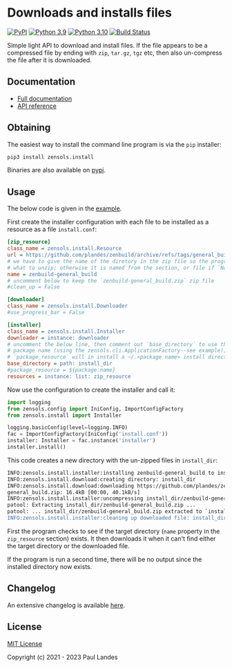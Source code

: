 # Downloads and installs files

[![PyPI][pypi-badge]][pypi-link]
[![Python 3.9][python39-badge]][python39-link]
[![Python 3.10][python310-badge]][python310-link]
[![Build Status][build-badge]][build-link]

Simple light API to download and install files.  If the file appears to be a
compressed file by ending with `zip`, `tar.gz`, `tgz` etc, then also un-compress
the file after it is downloaded.


## Documentation

* [Full documentation](https://plandes.github.io/install/index.html)
* [API reference](https://plandes.github.io/install/api.html)


## Obtaining

The easiest way to install the command line program is via the `pip` installer:
```bash
pip3 install zensols.install
```

Binaries are also available on [pypi].


## Usage

The below code is given in the [example].

First create the installer configuration with each file to be installed as a
resource as a file `install.conf`:
```ini
[zip_resource]
class_name = zensols.install.Resource
url = https://github.com/plandes/zenbuild/archive/refs/tags/general_build.zip
# we have to give the name of the diretory in the zip file so the program knows
# what to unzip; otherwise it is named from the section, or file if `None`
name = zenbuild-general_build
# uncomment below to keep the `zenbuild-general_build.zip` zip file
#clean_up = False

[downloader]
class_name = zensols.install.Downloader
#use_progress_bar = False

[installer]
class_name = zensols.install.Installer
downloader = instance: downloader
# uncomment the below line, then comment out `base_directory` to use the
# package name (using the zensols.cli.ApplicationFactory--see example); using
# `package_resource` will in install a ~/.<package name> install directory
base_directory = path: install_dir
#package_resource = ${package:name}
resources = instance: list: zip_resource
```

Now use the configuration to create the installer and call it:
```python
import logging
from zensols.config import IniConfig, ImportConfigFactory
from zensols.install import Installer

logging.basicConfig(level=logging.INFO)
fac = ImportConfigFactory(IniConfig('install.conf'))
installer: Installer = fac.instance('installer')
installer.install()
```

This code creates a new directory with the un-zipped files in `install_dir`:
```bash
INFO:zensols.install.installer:installing zenbuild-general_build to install_dir/zenbuild-general_build
INFO:zensols.install.download:creating directory: install_dir
INFO:zensols.install.download:downloading https://github.com/plandes/zenbuild/archive/refs/tags/general_build.zip to install_dir/zenbuild-general_build.zip
general_build.zip: 16.4kB [00:00, 40.1kB/s]
INFO:zensols.install.installer:uncompressing install_dir/zenbuild-general_build.zip to install_dir
patool: Extracting install_dir/zenbuild-general_build.zip ...
patool: ... install_dir/zenbuild-general_build.zip extracted to `install_dir'.
INFO:zensols.install.installer:cleaning up downloaded file: install_dir/zenbuild-general_build.zip
```

First the program checks to see if the target directory (`name` property in the
`zip_resource` section) exists.  It then downloads it when it can't find either
the target directory or the downloaded file.

If the program is run a second time, there will be no output since the
installed directory now exists.


## Changelog

An extensive changelog is available [here](CHANGELOG.md).


## License

[MIT License](LICENSE.md)

Copyright (c) 2021 - 2023 Paul Landes


<!-- links -->
[pypi]: https://pypi.org/project/zensols.install/
[pypi-link]: https://pypi.python.org/pypi/zensols.install
[pypi-badge]: https://img.shields.io/pypi/v/zensols.install.svg
[python39-badge]: https://img.shields.io/badge/python-3.9-blue.svg
[python39-link]: https://www.python.org/downloads/release/python-390
[python310-badge]: https://img.shields.io/badge/python-3.10-blue.svg
[python310-link]: https://www.python.org/downloads/release/python-310
[build-badge]: https://github.com/plandes/install/workflows/CI/badge.svg
[build-link]: https://github.com/plandes/install/actions

[example]: https://github.com/plandes/install/tree/master/example
